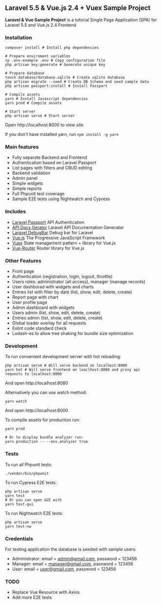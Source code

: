 ## Laravel 5.5 & Vue.js 2.4 + Vuex Sample Project ##

**Laravel & Vue Sample Project** is a tutorial Single Page Application (SPA) for Laravel 5.5 and Vue.js 2.4 Frontend

### Installation ###

```
composer install # Install php dependencies

# Prepare enviroment variables
cp .env.example .env # Copy configuration file
php artisan key:generate # Generate unique key

# Prepare database
touch database/database.sqlite # Create sqlite database
php artisan migrate --seed # Create DB Schema and seed sample data
php artisan passport:install # Install Passport

# Compile assets
yarn # Install Javascript dependencies
yarn prod # Compile assets

# Start server
php artisan serve # Start server
```

Open http://localhost:8000 to view site

If you don't have installed yarn, run `npm install -g yarn`


### Main features ###

* Fully separate Backend and Frontend
* Authentication based on Laravel Passport
* List pages with filters and CRUD editing
* Backend validation
* Admin panel
* Simple widgets
* Simple reports
* Full Phpunit test coverage
* Sample E2E tests using Nightwatch and Cypress


### Includes ###

* [Laravel Passport](https://laravel.com/docs/5.4/passport) API Authentication
* [API Docs Gerator](https://github.com/mpociot/laravel-apidoc-generator) Laravel API Documentation Generator
* [Laravel DebugBar](https://github.com/barryvdh/laravel-debugbar) Debug bar for Laravel
* [Vue.js](https://vuejs.org/) The Progressive JavaScript Framework
* [Vuex](https://vuex.vuejs.org/en/intro.html) State management pattern + library for Vue.js
* [Vue-Router](https://router.vuejs.org/en/) Router library for Vue.js


### Other Features ###

* Front page
* Authentication (registration, login, logout, throttle)
* Users roles: administrator (all access), manager (manage records)
* User dashborad with widgets and charts
* Entries list with filter by date (list, show, edit, delete, create)
* Report page with chart
* User profile page
* Admin dashboard with widgets
* Users admin (list, show, edit, delete, create)
* Entries admin (list, show, edit, delete, create)
* Global loader overlay for all requests
* Eslint code standard check
* Lodash-es to allow tree shaking for bundle size optimization


### Development ###

To run convenient development server with hot reloading:

```
php artisan serve # Will serve backend on localhost:8000
yarn hot # Will serve frontend on loaclhost:8080 and proxy api requests to localhost:8000
```

And open http://localhost:8080

Alternatively you can use watch method:

```
yarn watch
```

And open http://localhost:8000

To compile assets for production run:
```
yarn prod

# Or to display bundle analyzer run:
yarn production -- --env.analyzer true
```


### Tests ###

To run all Phpunit tests:

```
./vendor/bin/phpunit 
```

To run Cypress E2E tests:

```
php artisan serve
yarn test
# Or you can open GUI with
yarn test-gui
```

To run Nightwatch E2E tests:

```
php artisan serve
yarn test-nw
```


### Credentials ###

For testing application the database is seeded with sample users:

* Administrator: email = admin@gmail.com, password = 123456
* Manager: email = manager@gmail.com, password = 123456
* User: email = user@gmail.com, password = 123456


### TODO ###

- Replace Vue Resource with Axios
- Add more E2E tests

